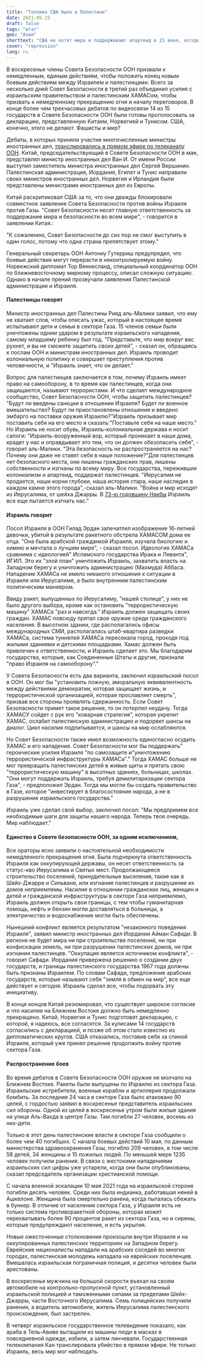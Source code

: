 ```yaml
---
title: "Топливо США было в Палестине"
date: 2021-05-25
draft: false
tags: "штат"
geo: "Азии"
shorttext: "США не хотят мира и поддерживают апартеид в 21 веке, который когда-то имел разные последствия в Южной Африке."
cover: "repression"
lang: ru
---
```


В воскресенье члены Совета Безопасности ООН призвали к немедленным, единым действиям, чтобы положить конец новым боевым действиям между Израилем и палестинцами. Всего за несколько дней Совет Безопасности в третий раз объединил усилия с израильским правительством и палестинским ХАМАСом, чтобы призвать к немедленному прекращению огня и началу переговоров. В конце более чем трехчасовых дебатов по видеосвязи 14 из 15 государств в Совете Безопасности ООН были готовы проголосовать за декларацию, представленную Китаем, Норвегией и Тунисом. США, конечно, этого не делают. Фашисты и мир?

Дебаты, в которых приняли участие многочисленные министры иностранных дел, [транслировались в прямом эфире по телеканалу ООН](http://webtv.un.org/live-now/watch/the-situation-in-the-middle-east-including-the-palestinian-question-security-council-vtc-open-debate/6254491338001/?term "The situation in the Middle East, including the Palestinian question - Security Council VTC Open debate"). Китай, председательствующий в Совете Безопасности ООН в мае, представлял министр иностранных дел Ван И. От имени России выступил заместитель министра иностранных дел Сергей Вершинин.  Палестинская администрация, Иордания, Египет и Тунис направили своих министров иностранных дел. Норвегия и Ирландия были представлены министрами иностранных дел из Европы.

Китай раскритиковал США за то, что они дважды блокировали совместное заявление Совета Безопасности против войны Израиля против Газы. "Совет Безопасности несет главную ответственность за поддержание мира и безопасности во всем мире", - говорится в заявлении Китая.:

"К сожалению, Совет Безопасности до сих пор не смог выступить в один голос, потому что одна страна препятствует этому."

Генеральный секретарь ООН Антониу Гутерриш предупредил, что боевые действия могут перерасти в неконтролируемую войну. Норвежский дипломат Тор Веннесланд, специальный координатор ООН по ближневосточному мирному процессу, описал сложную ситуацию. Однако в начале прений прозвучали заявления Палестинской администрации и Израиля.

#### Палестинцы говорят

Министр иностранных дел Палестины Рияд аль-Малики заявил, что ему не хватает слов, чтобы описать ужас, который в настоящее время испытывают дети и семьи в секторе Газа. 15 членов семьи были уничтожены одним ударом в результате израильского нападения, самому младшему ребенку был год. "Представьте, что мир вокруг вас рухнет, и вы не сможете защитить своих детей", - сказал он, обращаясь к послам ООН и министрам иностранных дел. Израиль проводит колониальную политику и совершает преступления против человечности, и "Израиль знает, что он делает."

Вопрос для палестинцев заключается в том, почему Израиль имеет право на самооборону, в то время как палестинцев, когда они защищаются, называют террористами. И что сделает международное сообщество, Совет Безопасности ООН, чтобы защитить палестинцев? "Будут ли введены санкции в отношении Израиля? Будет ли военное вмешательство? Будут ли приостановлены отношения и введено эмбарго на поставки оружия Израилю?"Израиль призывает мир поставить себя на его место и сказать:"Поставьте себя на наше место." Но Израиль не носит обувь, Израиль-колониальная держава и носит сапоги: "Израиль-вооруженный вор, который проникает в наши дома, крадет у нас и оправдывает это тем, что он должен обезопасить себя", - говорит аль-Малики. "Эта безопасность не распространяется на нас? Почему они даже не ставят себя в наше положение?"Для палестинцев нет безопасного места, они лишены гражданских прав, лишены собственности и изгнаны по всему миру. Все государства, пережившие колониализм и апартеид, поддержат палестинцев. "Иерусалим не продается, наши корни глубоки, наша история стара, наше наследие в каждом камне этого города",-сказал аль-Малики. "Война и мир исходят из Иерусалима, от шейха Джарры. В [73-ю годовщину Накбы](/static/downloads/Broschuere_Nakba.pdf "FLUCHT UND VERTREIBUNG DER PALÄSTINENSER 1948") Израиль все еще пытается изгнать нас."

#### Израиль говорит

Посол Израиля в ООН Гилад Эрдан запечатлел изображение 16-летней девочки, убитой в результате ракетного обстрела ХАМАСОМ дома ее отца. "Она была арабской гражданкой Израиля, изучала биологию и химию и мечтала о лучшем мире", - сказал посол. Идеология ХАМАСа сравнима с идеологией" Исламского государства Ирака и Леванта", ИГИЛ. Это их "злой план" уничтожить Израиль, захватить власть на Западном берегу и уничтожить администрацию (Махмуда) Аббаса. Нападение ХАМАСа не имело никакого отношения к ситуации в Израиле или Иерусалиме, а было внутренним палестинским политическим маневром.

Ввиду ракет, выпущенных по Иерусалиму, "нашей столице", у них не было другого выбора, кроме как остановить "террористическую машину" ХАМАСа "раз и навсегда." Израиль должен защищать своих граждан. ХАМАС повсюду прятал свое оружие среди гражданского населения. В высотном здании, где располагались офисы международных СМИ, располагалась штаб-квартира разведки ХАМАСа, система туннелей ХАМАСа пересекала город, проходя под жилыми зданиями и детскими площадками. Хамас должен быть привлечен к ответственности, и Израиль сделает это. Мы благодарим государства, которые, как Соединенные Штаты и другие, признали "право Израиля на самооборону"."

У Совета Безопасности есть два варианта, заключил израильский посол в ООН. Он мог бы "установить ложную, аморальную эквивалентность между действиями демократии, которая защищает жизнь, и террористической организацией, которая прославляет смерть", призвав все стороны проявлять сдержанность. Если Совет Безопасности примет такое решение, то он потерпел неудачу. Тогда ХАМАСУ сойдет с рук его "коварная стратегия", которая укрепит ХАМАС, ослабит палестинскую администрацию и подорвет шансы на диалог. Цикл насилия подпитывается, и шансы на мир ослабляются.

Но Совет Безопасности также имел возможность единогласно осудить ХАМАС и его нападения. Совет Безопасности мог бы поддержать" героические усилия Израиля "по самозащите и"уничтожению террористической инфраструктуры ХАМАСа"." Тогда ХАМАС больше не мог превращать палестинских детей в живые щиты и прятать свою "террористическую машину" в высотных зданиях, больницах, школах. "Они могут поддержать Израиль, требуя демилитаризации сектора Газа", - предположил Эрдан. Тогда мы могли бы создать правительство в Газе, которое "инвестирует в благосостояние народа, а не в разрушение израильского государства."

Израиль уже сделал свой выбор, заключил посол: "Мы предпримем все необходимые шаги для защиты нашего народа. Теперь твоя очередь. Мир наблюдает."

#### Единство в Совете безопасности ООН, за одним исключением,

Все ораторы ясно заявили о настоятельной необходимости немедленного прекращения огня. Была подчеркнута ответственность Израиля как оккупирующей державы, он несет ответственность за статус-кво Иерусалима и Святых мест. Продолжающееся строительство поселений, принудительные выселения, такие как в Шейх-Джарре и Сильване, или изгнание палестинцев и разрушение их домов неприемлемы. Насилие в отношении гражданских лиц, женщин и детей и гражданской инфраструктуры в секторе Газа неприемлемо, Израиль должен открыть свои границы, с тем чтобы гуманитарная помощь, нефть и бензин могли доставляться в больницы, а электричество и водоснабжение могли быть обеспечены.

Нынешний конфликт является результатом "незаконного поведения Израиля", заявил министр иностранных дел Иордании Айман Сафади. В регионе не будет мира ни при строительстве поселений, ни при конфискации земель, ни при разрушении палестинских домов, ни при изгнании палестинцев. "Оккупация является источником конфликта", - говорит Сафади. Иордания привержена решению о создании двух государств, и границы палестинского государства 1967 года должны быть признаны Израилем. По словам Сафади, предложение арабских государств, которые называют себя "земля в обмен на мир", все еще действует и сегодня. Израиль сделал все, чтобы подорвать эту инициативу.

В конце концов Китай резюмировал, что существует широкое согласие и что насилие на Ближнем Востоке должно быть немедленно прекращено. Китай, Норвегия и Тунис подготовят декларацию, с которой, я надеюсь, все согласятся. За кулисами 14 государств согласились с декларацией, и позже об этом стало известно из дипломатических кругов. США отказались, поставив себя за спиной Израиля, который уже принял решение продолжить войну против сектора Газа.

#### Распространение боев

Во время дебатов в Совете Безопасности ООН оружие не молчало на Ближнем Востоке. Ракеты были выпущены по Израилю из сектора Газа. Израильские истребители, военные корабли и артиллерия продолжали бомбить. За последние 24 часа в секторе Газа было атаковано 90 целей, с гордостью заявил в воскресенье представитель израильских сил обороны. Одной из целей в воскресенье утром были жилые здания на улице Аль-Вахда в центре Газы. Там погибли 27 человек, восемь из них-дети.

Только в этот день палестинские власти в секторе Газа сообщили о более чем 40 погибших. С начала боевых действий 10 мая, по данным министерства здравоохранения Газы, погибло 209 человек, в том числе 58 детей, 34 женщины и 15 пожилых людей. По меньшей мере 1235 человек получили ранения. В связи с жестокими нападениями израильских сил цифры уже устарели, когда они были опубликованы, сказал председатель организации христианской помощи.

С начала военной эскалации 10 мая 2021 года на израильской стороне погибли десять человек.  Среди них была индианка, работавшая няней в Ашкелоне. Женщина была смертельно ранена, когда пыталась сбежать в бункер. В отличие от населения сектора Газа, у Израиля есть не только система противоракетной обороны, которая может перехватывать более 90 процентов ракет из сектора Газа, но и сирены, которые предупреждают население, и есть укрытия.

Новые ожесточенные столкновения произошли внутри Израиля и на оккупированных палестинских территориях на Западном берегу. Еврейские националисты нападали на арабских соседей во многих городах, палестинская молодежь нападала на еврейских поселенцев. Вмешалась израильская пограничная полиция, и десятки человек были арестованы.

В воскресенье мужчина на большой скорости въехал на своем автомобиле на контрольно-пропускной пункт, установленный израильской полицией и таможенными силами за пределами Шейх-Джарры, части Восточного Иерусалима. Семь полицейских получили ранения, а водитель автомобиля, житель Иерусалима палестинского происхождения, был застрелен.

В четверг израильское государственное телевидение показало, как араба в Тель-Авиве вытащили из машины люди в масках в повседневной одежде, избили, а затем линчевали. Государственная телекомпания Кан транслировала убийство в прямом эфире. Не только Израиль, весь мир мог наблюдать.
